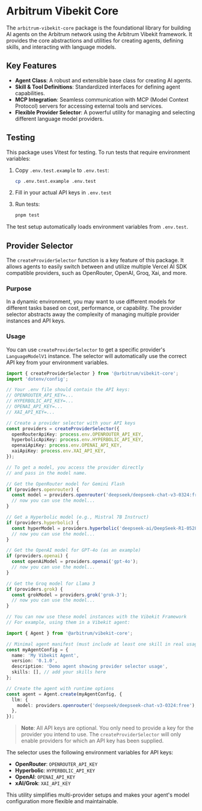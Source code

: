 # Arbitrum Vibekit Core

The `arbitrum-vibekit-core` package is the foundational library for building AI agents on the Arbitrum network using the Arbitrum Vibekit framework. It provides the core abstractions and utilities for creating agents, defining skills, and interacting with language models.

## Key Features

- **Agent Class**: A robust and extensible base class for creating AI agents.
- **Skill & Tool Definitions**: Standardized interfaces for defining agent capabilities.
- **MCP Integration**: Seamless communication with MCP (Model Context Protocol) servers for accessing external tools and services.
- **Flexible Provider Selector**: A powerful utility for managing and selecting different language model providers.

## Testing

This package uses Vitest for testing. To run tests that require environment variables:

1. Copy `.env.test.example` to `.env.test`:

   ```bash
   cp .env.test.example .env.test
   ```

2. Fill in your actual API keys in `.env.test`

3. Run tests:
   ```bash
   pnpm test
   ```

The test setup automatically loads environment variables from `.env.test`.

## Provider Selector

The `createProviderSelector` function is a key feature of this package. It allows agents to easily switch between and utilize multiple Vercel AI SDK compatible providers, such as OpenRouter, OpenAI, Groq, Xai, and more.

### Purpose

In a dynamic environment, you may want to use different models for different tasks based on cost, performance, or capability. The provider selector abstracts away the complexity of managing multiple provider instances and API keys.

### Usage

You can use `createProviderSelector` to get a specific provider's `LanguageModelV1` instance. The selector will automatically use the correct API key from your environment variables.

```typescript
import { createProviderSelector } from '@arbitrum/vibekit-core';
import 'dotenv/config';

// Your .env file should contain the API keys:
// OPENROUTER_API_KEY=...
// HYPERBOLIC_API_KEY=...
// OPENAI_API_KEY=...
// XAI_API_KEY=...

// Create a provider selector with your API keys
const providers = createProviderSelector({
  openRouterApiKey: process.env.OPENROUTER_API_KEY,
  hyperbolicApiKey: process.env.HYPERBOLIC_API_KEY,
  openaiApiKey: process.env.OPENAI_API_KEY,
  xaiApiKey: process.env.XAI_API_KEY,
});

// To get a model, you access the provider directly
// and pass in the model name.

// Get the OpenRouter model for Gemini Flash
if (providers.openrouter) {
  const model = providers.openrouter('deepseek/deepseek-chat-v3-0324:free');
  // now you can use the model...
}

// Get a Hyperbolic model (e.g., Mistral 7B Instruct)
if (providers.hyperbolic) {
  const hyperModel = providers.hyperbolic('deepseek-ai/DeepSeek-R1-0528');
  // now you can use the model...
}

// Get the OpenAI model for GPT-4o (as an example)
if (providers.openai) {
  const openAiModel = providers.openai('gpt-4o');
  // now you can use the model...
}

// Get the Groq model for Llama 3
if (providers.grok) {
  const grokModel = providers.grok('grok-3');
  // now you can use the model...
}

// You can now use these model instances with the Vibekit Framework
// For example, using them in a Vibekit agent:

import { Agent } from '@arbitrum/vibekit-core';

// Minimal agent manifest (must include at least one skill in real usage)
const myAgentConfig = {
  name: 'My Vibekit Agent',
  version: '0.1.0',
  description: 'Demo agent showing provider selector usage',
  skills: [], // add your skills here
};

// Create the agent with runtime options
const agent = Agent.create(myAgentConfig, {
  llm: {
    model: providers.openrouter('deepseek/deepseek-chat-v3-0324:free'),
  },
});
```

> **Note**: All API keys are optional. You only need to provide a key for the provider you intend to use. The `createProviderSelector` will only enable providers for which an API key has been supplied.

The selector uses the following environment variables for API keys:

- **OpenRouter**: `OPENROUTER_API_KEY`
- **Hyperbolic**: `HYPERBOLIC_API_KEY`
- **OpenAI**: `OPENAI_API_KEY`
- **xAI/Grok**: `XAI_API_KEY`

This utility simplifies multi-provider setups and makes your agent's model configuration more flexible and maintainable.
